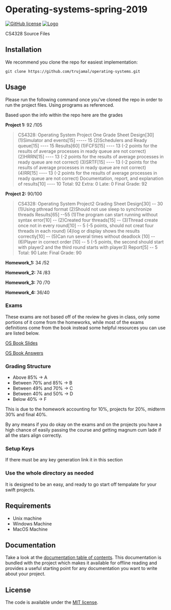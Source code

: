 # Operating-systems-spring-2019
[![GitHub license](https://img.shields.io/badge/license-MIT-lightgrey.svg)](https://raw.githubusercontent.com/Cuberto/flashy-tabbar/master/LICENSE)
[![Logo](https://cl.ly/ae0979e60b70/Image%202019-03-20%20at%201.15.02%20PM.png)](https://trujamal.com)

CS4328 Source Files

## Installation
We recommend you clone the repo for easiest implementation:

```
git clone https://github.com/trujamal/operating-systems.git
```

## Usage

Please run the following command once you've cloned the repo in order to run the project files.
Using programs as referenced.

Based upon the info within the repo here are the grades

**Project 1:**	92 /105	
>CS4328: Operating System Project One Grade Sheet Design[30]     (1)Simulator and events[15] ----- 15     (2)Schedulers and Ready queue[15] ---- 15       Results[60]     (1)FCFS[15] ---- 13 (-2 points for the results of average processes in ready queue are not correct)     (2)HRRN[15] ---- 13 (-2 points for the results of average processes in ready queue are not correct)      (3)SRTF[15] ----  13 (-2 points for the results of average processes in ready queue are not correct)     (4)RR[15] ---- 13 (-2 points for the results of average processes in ready queue are not correct) Documentation, report, and explanation of results[10] ----  10 Total: 92 Extra: 0  Late: 0 Final Grade: 92  

**Project 2:** 90/100
>CS4328: Operating System Project2 Grading Sheet Design[30]  -- 30 (1)Using pthread format (2)Should not use sleep to synchronize threads Results[65] --55  (1)The program can start running without syntax error[10] --   (2)Created four threads[15] --  (3)Thread create once not in every round[10] -- 5 (-5 points, should not creat four threads in each round) (4)log or display shows the results correctly[10] --   (5)Can run several times without deadlock [10] --   (6)Player in correct order [10] -- 5 (-5 points, the second should start with player2 and the third round starts with player3) Report[5] -- 5     Total: 90 Late: Final Grade: 90

**Homework_1:**	34 /52	

**Homework_2:**	74 /83

**Homework_3:**	70 /70

**Homework_4:**	36/40

### Exams
These exams are not based off of the review he gives in class, only some portions of it come from the homeworks, while most of the exams definitions come from the book instead some helpful resources you can use are listed below.

[OS Book Slides](https://www.os-book.com/OS9/slide-dir/index.html)

[OS Book Answers](http://os-book.com/OS9/practice-exer-dir/index.html)

### Grading Structure

* Above 85% -> A
* Between 70% and 85% -> B
* Between 49% and 70% -> C
* Between 40% and 50% -> D
* Below 40% -> F

This is due to the homework accounting for 10%, projects for 20%, midterm 30% and final 40%.

By any means if you do okay on the exams and on the projects you have a high chance of easily passing the course and getting magnum cum lade if all the stars align correctly.

### Setup Keys
If there must be any key generation link it in this section

### Use the whole directory as needed
It is designed to be an easy, and ready to go start off tempalate for your swift projects.

## Requirements
* Unix machine
* Windows Machine
* MacOS Machine

## Documentation

Take a look at the [documentation table of contents](dist/doc/TOC.md).
This documentation is bundled with the project which makes it
available for offline reading and provides a useful starting point for
any documentation you want to write about your project.


## License

The code is available under the [MIT license](LICENSE.txt).
